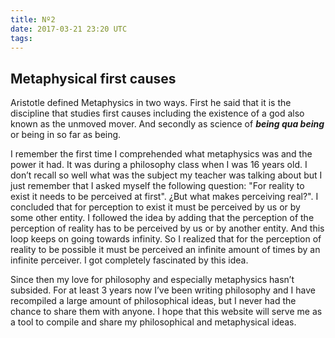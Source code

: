 ```yaml
---
title: Nº2
date: 2017-03-21 23:20 UTC
tags:
---
```


<h2><b>Metaphysical first causes</b></h2>

<p>Aristotle defined Metaphysics in two ways. First he said that it is the discipline that studies first causes including the existence of a god also known as the unmoved mover. And secondly as science of <i><b>being qua being</b></i> or being in so far as being.</p>

<p>I remember the first time I comprehended what metaphysics was and the power it had. It was during a philosophy class when I was 16 years old. I don’t recall so well what was the subject my teacher was talking about but I just remember that I asked myself the following question: "For reality to exist it needs to be perceived at first". ¿But what makes perceiving real?". I concluded that for perception to exist it must be perceived by us or by some other entity. I followed the idea by adding that the perception of the perception of reality has to be perceived by us or by another entity. And this loop keeps on going towards infinity. So I realized that for the perception of reality to be possible it must be perceived an infinite amount of times by an infinite perceiver. I got completely fascinated by this idea.</p>

<p>Since then my love for philosophy and especially metaphysics hasn’t subsided. For at least 3 years now I’ve been writing philosophy and I have recompiled a large amount of philosophical ideas, but I never had the chance to share them with anyone. I hope that this website will serve me as a tool to compile and share my philosophical and metaphysical ideas.
</p>